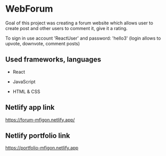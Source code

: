 # WebForum

Goal of this project was creating a forum website which allows user to create post and other users to comment it, give it a rating.

To sign in use account 'ReactUser' and password: 'hello3' (login allows to upvote, downvote, comment posts)

## Used frameworks, languages

* React

* JavaScript

* HTML & CSS

## Netlify app link

https://forum-mfigon.netlify.app/

## Netlify portfolio link

https://portfolio-mfigon.netlify.app